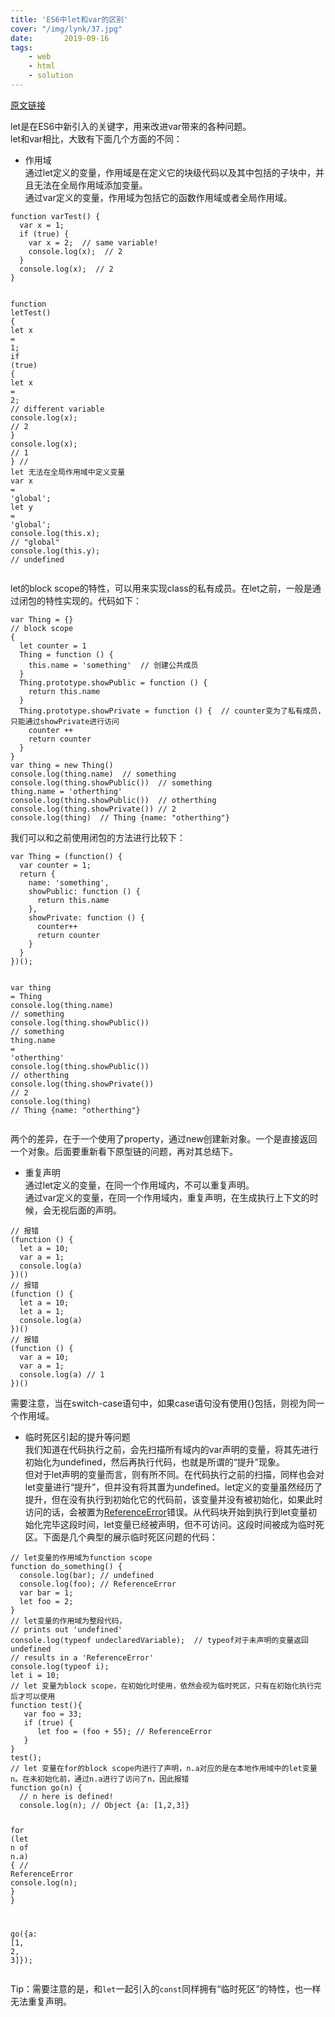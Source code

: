 ```yaml
---
title: 'ES6中let和var的区别'
cover: "/img/lynk/37.jpg"
date:       2019-09-16
tags:
	- web
	- html
	- solution
---
```














[原文链接](https://www.jianshu.com/p/759f120910e8)

<section class="ouvJEz">
    <article class="_2rhmJa"><p>let是在ES6中新引入的关键字，用来改进var带来的各种问题。<br>
let和var相比，大致有下面几个方面的不同：</p>
<ul>
<li>作用域<br>
通过let定义的变量，作用域是在定义它的块级代码以及其中包括的子块中，并且无法在全局作用域添加变量。<br>
通过var定义的变量，作用域为包括它的函数作用域或者全局作用域。</li>
</ul>
<pre class="line-numbers  language-jsx"><code class="  language-jsx"><span class="token keyword">function</span> <span class="token function">varTest</span><span class="token punctuation">(</span><span class="token punctuation">)</span> <span class="token punctuation">{</span>
  <span class="token keyword">var</span> x <span class="token operator">=</span> <span class="token number">1</span><span class="token punctuation">;</span>
  <span class="token keyword">if</span> <span class="token punctuation">(</span><span class="token boolean">true</span><span class="token punctuation">)</span> <span class="token punctuation">{</span>
    <span class="token keyword">var</span> x <span class="token operator">=</span> <span class="token number">2</span><span class="token punctuation">;</span>  <span class="token comment">// same variable!</span>
    console<span class="token punctuation">.</span><span class="token function">log</span><span class="token punctuation">(</span>x<span class="token punctuation">)</span><span class="token punctuation">;</span>  <span class="token comment">// 2</span>
  <span class="token punctuation">}</span>
  console<span class="token punctuation">.</span><span class="token function">log</span><span class="token punctuation">(</span>x<span class="token punctuation">)</span><span class="token punctuation">;</span>  <span class="token comment">// 2</span>
<span class="token punctuation">}</span>

<span class="token keyword">function</span> <span class="token function">letTest</span><span class="token punctuation">(</span><span class="token punctuation">)</span> <span class="token punctuation">{</span>
  <span class="token keyword">let</span> x <span class="token operator">=</span> <span class="token number">1</span><span class="token punctuation">;</span>
  <span class="token keyword">if</span> <span class="token punctuation">(</span><span class="token boolean">true</span><span class="token punctuation">)</span> <span class="token punctuation">{</span>
    <span class="token keyword">let</span> x <span class="token operator">=</span> <span class="token number">2</span><span class="token punctuation">;</span>  <span class="token comment">// different variable</span>
    console<span class="token punctuation">.</span><span class="token function">log</span><span class="token punctuation">(</span>x<span class="token punctuation">)</span><span class="token punctuation">;</span>  <span class="token comment">// 2</span>
  <span class="token punctuation">}</span>
  console<span class="token punctuation">.</span><span class="token function">log</span><span class="token punctuation">(</span>x<span class="token punctuation">)</span><span class="token punctuation">;</span>  <span class="token comment">// 1</span>
<span class="token punctuation">}</span>
<span class="token comment">// let 无法在全局作用域中定义变量</span>
<span class="token keyword">var</span> x <span class="token operator">=</span> <span class="token string">'global'</span><span class="token punctuation">;</span>
<span class="token keyword">let</span> y <span class="token operator">=</span> <span class="token string">'global'</span><span class="token punctuation">;</span>
console<span class="token punctuation">.</span><span class="token function">log</span><span class="token punctuation">(</span><span class="token keyword">this</span><span class="token punctuation">.</span>x<span class="token punctuation">)</span><span class="token punctuation">;</span> <span class="token comment">// "global"</span>
console<span class="token punctuation">.</span><span class="token function">log</span><span class="token punctuation">(</span><span class="token keyword">this</span><span class="token punctuation">.</span>y<span class="token punctuation">)</span><span class="token punctuation">;</span> <span class="token comment">// undefined</span>
<span aria-hidden="true" class="line-numbers-rows"><span></span><span></span><span></span><span></span><span></span><span></span><span></span><span></span><span></span><span></span><span></span><span></span><span></span><span></span><span></span><span></span><span></span><span></span><span></span><span></span><span></span><span></span></span></code></pre>
<p>let的block scope的特性，可以用来实现class的私有成员。在let之前，一般是通过闭包的特性实现的。代码如下：</p>
<pre class="line-numbers  language-jsx"><code class="  language-jsx"><span class="token keyword">var</span> Thing <span class="token operator">=</span> <span class="token punctuation">{</span><span class="token punctuation">}</span>
<span class="token comment">// block scope</span>
<span class="token punctuation">{</span>
  <span class="token keyword">let</span> counter <span class="token operator">=</span> <span class="token number">1</span>
  <span class="token function-variable function">Thing</span> <span class="token operator">=</span> <span class="token keyword">function</span> <span class="token punctuation">(</span><span class="token punctuation">)</span> <span class="token punctuation">{</span>
    <span class="token keyword">this</span><span class="token punctuation">.</span>name <span class="token operator">=</span> <span class="token string">'something'</span>  <span class="token comment">// 创建公共成员</span>
  <span class="token punctuation">}</span>
  <span class="token class-name">Thing</span><span class="token punctuation">.</span>prototype<span class="token punctuation">.</span><span class="token function-variable function">showPublic</span> <span class="token operator">=</span> <span class="token keyword">function</span> <span class="token punctuation">(</span><span class="token punctuation">)</span> <span class="token punctuation">{</span>
    <span class="token keyword">return</span> <span class="token keyword">this</span><span class="token punctuation">.</span>name
  <span class="token punctuation">}</span>
  <span class="token class-name">Thing</span><span class="token punctuation">.</span>prototype<span class="token punctuation">.</span><span class="token function-variable function">showPrivate</span> <span class="token operator">=</span> <span class="token keyword">function</span> <span class="token punctuation">(</span><span class="token punctuation">)</span> <span class="token punctuation">{</span>  <span class="token comment">// counter变为了私有成员，只能通过showPrivate进行访问</span>
    counter <span class="token operator">++</span>
    <span class="token keyword">return</span> counter
  <span class="token punctuation">}</span>
<span class="token punctuation">}</span>
<span class="token keyword">var</span> thing <span class="token operator">=</span> <span class="token keyword">new</span> <span class="token class-name">Thing</span><span class="token punctuation">(</span><span class="token punctuation">)</span>
console<span class="token punctuation">.</span><span class="token function">log</span><span class="token punctuation">(</span>thing<span class="token punctuation">.</span>name<span class="token punctuation">)</span>  <span class="token comment">// something</span>
console<span class="token punctuation">.</span><span class="token function">log</span><span class="token punctuation">(</span>thing<span class="token punctuation">.</span><span class="token function">showPublic</span><span class="token punctuation">(</span><span class="token punctuation">)</span><span class="token punctuation">)</span>  <span class="token comment">// something</span>
thing<span class="token punctuation">.</span>name <span class="token operator">=</span> <span class="token string">'otherthing'</span>
console<span class="token punctuation">.</span><span class="token function">log</span><span class="token punctuation">(</span>thing<span class="token punctuation">.</span><span class="token function">showPublic</span><span class="token punctuation">(</span><span class="token punctuation">)</span><span class="token punctuation">)</span>  <span class="token comment">// otherthing</span>
console<span class="token punctuation">.</span><span class="token function">log</span><span class="token punctuation">(</span>thing<span class="token punctuation">.</span><span class="token function">showPrivate</span><span class="token punctuation">(</span><span class="token punctuation">)</span><span class="token punctuation">)</span> <span class="token comment">// 2</span>
console<span class="token punctuation">.</span><span class="token function">log</span><span class="token punctuation">(</span>thing<span class="token punctuation">)</span>  <span class="token comment">// Thing {name: "otherthing"}</span>
<span aria-hidden="true" class="line-numbers-rows"><span></span><span></span><span></span><span></span><span></span><span></span><span></span><span></span><span></span><span></span><span></span><span></span><span></span><span></span><span></span><span></span><span></span><span></span><span></span><span></span><span></span><span></span></span></code></pre>
<p>我们可以和之前使用闭包的方法进行比较下：</p>
<pre class="line-numbers  language-jsx"><code class="  language-jsx"><span class="token keyword">var</span> Thing <span class="token operator">=</span> <span class="token punctuation">(</span><span class="token keyword">function</span><span class="token punctuation">(</span><span class="token punctuation">)</span> <span class="token punctuation">{</span>
  <span class="token keyword">var</span> counter <span class="token operator">=</span> <span class="token number">1</span><span class="token punctuation">;</span>
  <span class="token keyword">return</span> <span class="token punctuation">{</span>
    name<span class="token punctuation">:</span> <span class="token string">'something'</span><span class="token punctuation">,</span>
    <span class="token function-variable function">showPublic</span><span class="token punctuation">:</span> <span class="token keyword">function</span> <span class="token punctuation">(</span><span class="token punctuation">)</span> <span class="token punctuation">{</span>
      <span class="token keyword">return</span> <span class="token keyword">this</span><span class="token punctuation">.</span>name
    <span class="token punctuation">}</span><span class="token punctuation">,</span>
    <span class="token function-variable function">showPrivate</span><span class="token punctuation">:</span> <span class="token keyword">function</span> <span class="token punctuation">(</span><span class="token punctuation">)</span> <span class="token punctuation">{</span>
      counter<span class="token operator">++</span>
      <span class="token keyword">return</span> counter
    <span class="token punctuation">}</span>
  <span class="token punctuation">}</span>   
<span class="token punctuation">}</span><span class="token punctuation">)</span><span class="token punctuation">(</span><span class="token punctuation">)</span><span class="token punctuation">;</span>

<span class="token keyword">var</span> thing <span class="token operator">=</span> Thing
console<span class="token punctuation">.</span><span class="token function">log</span><span class="token punctuation">(</span>thing<span class="token punctuation">.</span>name<span class="token punctuation">)</span>  <span class="token comment">// something</span>
console<span class="token punctuation">.</span><span class="token function">log</span><span class="token punctuation">(</span>thing<span class="token punctuation">.</span><span class="token function">showPublic</span><span class="token punctuation">(</span><span class="token punctuation">)</span><span class="token punctuation">)</span>  <span class="token comment">// something</span>
thing<span class="token punctuation">.</span>name <span class="token operator">=</span> <span class="token string">'otherthing'</span>
console<span class="token punctuation">.</span><span class="token function">log</span><span class="token punctuation">(</span>thing<span class="token punctuation">.</span><span class="token function">showPublic</span><span class="token punctuation">(</span><span class="token punctuation">)</span><span class="token punctuation">)</span>  <span class="token comment">// otherthing</span>
console<span class="token punctuation">.</span><span class="token function">log</span><span class="token punctuation">(</span>thing<span class="token punctuation">.</span><span class="token function">showPrivate</span><span class="token punctuation">(</span><span class="token punctuation">)</span><span class="token punctuation">)</span> <span class="token comment">// 2</span>
console<span class="token punctuation">.</span><span class="token function">log</span><span class="token punctuation">(</span>thing<span class="token punctuation">)</span>  <span class="token comment">// Thing {name: "otherthing"}</span>
<span aria-hidden="true" class="line-numbers-rows"><span></span><span></span><span></span><span></span><span></span><span></span><span></span><span></span><span></span><span></span><span></span><span></span><span></span><span></span><span></span><span></span><span></span><span></span><span></span><span></span><span></span></span></code></pre>
<p>两个的差异，在于一个使用了property，通过new创建新对象。一个是直接返回一个对象。后面要重新看下原型链的问题，再对其总结下。</p>
<ul>
<li>重复声明<br>
通过let定义的变量，在同一个作用域内，不可以重复声明。<br>
通过var定义的变量，在同一个作用域内，重复声明，在生成执行上下文的时候，会无视后面的声明。</li>
</ul>
<pre class="line-numbers  language-jsx"><code class="  language-jsx"><span class="token comment">// 报错</span>
<span class="token punctuation">(</span><span class="token keyword">function</span> <span class="token punctuation">(</span><span class="token punctuation">)</span> <span class="token punctuation">{</span>
  <span class="token keyword">let</span> a <span class="token operator">=</span> <span class="token number">10</span><span class="token punctuation">;</span>
  <span class="token keyword">var</span> a <span class="token operator">=</span> <span class="token number">1</span><span class="token punctuation">;</span>
  console<span class="token punctuation">.</span><span class="token function">log</span><span class="token punctuation">(</span>a<span class="token punctuation">)</span>
<span class="token punctuation">}</span><span class="token punctuation">)</span><span class="token punctuation">(</span><span class="token punctuation">)</span>
<span class="token comment">// 报错</span>
<span class="token punctuation">(</span><span class="token keyword">function</span> <span class="token punctuation">(</span><span class="token punctuation">)</span> <span class="token punctuation">{</span>
  <span class="token keyword">let</span> a <span class="token operator">=</span> <span class="token number">10</span><span class="token punctuation">;</span>
  <span class="token keyword">let</span> a <span class="token operator">=</span> <span class="token number">1</span><span class="token punctuation">;</span>
  console<span class="token punctuation">.</span><span class="token function">log</span><span class="token punctuation">(</span>a<span class="token punctuation">)</span>
<span class="token punctuation">}</span><span class="token punctuation">)</span><span class="token punctuation">(</span><span class="token punctuation">)</span>
<span class="token comment">// 报错</span>
<span class="token punctuation">(</span><span class="token keyword">function</span> <span class="token punctuation">(</span><span class="token punctuation">)</span> <span class="token punctuation">{</span>
  <span class="token keyword">var</span> a <span class="token operator">=</span> <span class="token number">10</span><span class="token punctuation">;</span>
  <span class="token keyword">var</span> a <span class="token operator">=</span> <span class="token number">1</span><span class="token punctuation">;</span>
  console<span class="token punctuation">.</span><span class="token function">log</span><span class="token punctuation">(</span>a<span class="token punctuation">)</span> <span class="token comment">// 1</span>
<span class="token punctuation">}</span><span class="token punctuation">)</span><span class="token punctuation">(</span><span class="token punctuation">)</span>
<span aria-hidden="true" class="line-numbers-rows"><span></span><span></span><span></span><span></span><span></span><span></span><span></span><span></span><span></span><span></span><span></span><span></span><span></span><span></span><span></span><span></span><span></span><span></span></span></code></pre>
<p>需要注意，当在switch-case语句中，如果case语句没有使用{}包括，则视为同一个作用域。</p>
<ul>
<li>临时死区引起的提升等问题<br>
我们知道在代码执行之前，会先扫描所有域内的var声明的变量，将其先进行初始化为undefined，然后再执行代码，也就是所谓的“提升”现象。<br>
但对于let声明的变量而言，则有所不同。在代码执行之前的扫描，同样也会对let变量进行“提升”，但并没有将其置为undefined。let定义的变量虽然经历了提升，但在没有执行到初始化它的代码前，该变量并没有被初始化，如果此时访问的话，会被置为<a href="https://developer.mozilla.org/en-US/docs/JavaScript/Reference/Global_Objects/ReferenceError" target="_blank" rel="nofollow">ReferenceError</a>错误。从代码块开始到执行到let变量初始化完毕这段时间，let变量已经被声明，但不可访问。这段时间被成为临时死区。下面是几个典型的展示临时死区问题的代码：</li>
</ul>
<pre class="line-numbers  language-jsx"><code class="  language-jsx"><span class="token comment">// let变量的作用域为function scope</span>
<span class="token keyword">function</span> <span class="token function">do_something</span><span class="token punctuation">(</span><span class="token punctuation">)</span> <span class="token punctuation">{</span>
  console<span class="token punctuation">.</span><span class="token function">log</span><span class="token punctuation">(</span>bar<span class="token punctuation">)</span><span class="token punctuation">;</span> <span class="token comment">// undefined</span>
  console<span class="token punctuation">.</span><span class="token function">log</span><span class="token punctuation">(</span>foo<span class="token punctuation">)</span><span class="token punctuation">;</span> <span class="token comment">// ReferenceError</span>
  <span class="token keyword">var</span> bar <span class="token operator">=</span> <span class="token number">1</span><span class="token punctuation">;</span>
  <span class="token keyword">let</span> foo <span class="token operator">=</span> <span class="token number">2</span><span class="token punctuation">;</span>
<span class="token punctuation">}</span>
<span class="token comment">// let变量的作用域为整段代码，</span>
<span class="token comment">// prints out 'undefined'</span>
console<span class="token punctuation">.</span><span class="token function">log</span><span class="token punctuation">(</span><span class="token keyword">typeof</span> undeclaredVariable<span class="token punctuation">)</span><span class="token punctuation">;</span>  <span class="token comment">// typeof对于未声明的变量返回undefined</span>
<span class="token comment">// results in a 'ReferenceError'</span>
console<span class="token punctuation">.</span><span class="token function">log</span><span class="token punctuation">(</span><span class="token keyword">typeof</span> i<span class="token punctuation">)</span><span class="token punctuation">;</span>
<span class="token keyword">let</span> i <span class="token operator">=</span> <span class="token number">10</span><span class="token punctuation">;</span>
<span class="token comment">// let 变量为block scope，在初始化时使用，依然会视为临时死区，只有在初始化执行完后才可以使用</span>
<span class="token keyword">function</span> <span class="token function">test</span><span class="token punctuation">(</span><span class="token punctuation">)</span><span class="token punctuation">{</span>
   <span class="token keyword">var</span> foo <span class="token operator">=</span> <span class="token number">33</span><span class="token punctuation">;</span>
   <span class="token keyword">if</span> <span class="token punctuation">(</span><span class="token boolean">true</span><span class="token punctuation">)</span> <span class="token punctuation">{</span>
      <span class="token keyword">let</span> foo <span class="token operator">=</span> <span class="token punctuation">(</span>foo <span class="token operator">+</span> <span class="token number">55</span><span class="token punctuation">)</span><span class="token punctuation">;</span> <span class="token comment">// ReferenceError</span>
   <span class="token punctuation">}</span>
<span class="token punctuation">}</span>
<span class="token function">test</span><span class="token punctuation">(</span><span class="token punctuation">)</span><span class="token punctuation">;</span>
<span class="token comment">// let 变量在for的block scope内进行了声明，n.a对应的是在本地作用域中的let变量n。在未初始化前，通过n.a进行了访问了n，因此报错</span>
<span class="token keyword">function</span> <span class="token function">go</span><span class="token punctuation">(</span><span class="token parameter">n</span><span class="token punctuation">)</span> <span class="token punctuation">{</span>
  <span class="token comment">// n here is defined!</span>
  console<span class="token punctuation">.</span><span class="token function">log</span><span class="token punctuation">(</span>n<span class="token punctuation">)</span><span class="token punctuation">;</span> <span class="token comment">// Object {a: [1,2,3]}</span>

  <span class="token keyword">for</span> <span class="token punctuation">(</span><span class="token keyword">let</span> n <span class="token keyword">of</span> n<span class="token punctuation">.</span>a<span class="token punctuation">)</span> <span class="token punctuation">{</span> <span class="token comment">// ReferenceError</span>
    console<span class="token punctuation">.</span><span class="token function">log</span><span class="token punctuation">(</span>n<span class="token punctuation">)</span><span class="token punctuation">;</span>
  <span class="token punctuation">}</span>
<span class="token punctuation">}</span>

<span class="token function">go</span><span class="token punctuation">(</span><span class="token punctuation">{</span>a<span class="token punctuation">:</span> <span class="token punctuation">[</span><span class="token number">1</span><span class="token punctuation">,</span> <span class="token number">2</span><span class="token punctuation">,</span> <span class="token number">3</span><span class="token punctuation">]</span><span class="token punctuation">}</span><span class="token punctuation">)</span><span class="token punctuation">;</span>
<span aria-hidden="true" class="line-numbers-rows"><span></span><span></span><span></span><span></span><span></span><span></span><span></span><span></span><span></span><span></span><span></span><span></span><span></span><span></span><span></span><span></span><span></span><span></span><span></span><span></span><span></span><span></span><span></span><span></span><span></span><span></span><span></span><span></span><span></span><span></span><span></span><span></span></span></code></pre>
<p>Tip：需要注意的是，和<code>let</code>一起引入的<code>const</code>同样拥有“临时死区”的特性，也一样无法重复声明。</p>
</article>
</section>